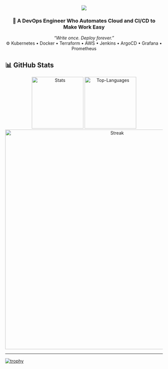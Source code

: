 <h1 align="center">
  <img 
    src="https://readme-typing-svg.herokuapp.com/?font=Righteous&size=40&center=true&vCenter=true&width=1000&height=70&duration=6000&lines=Hello+There!+👋;+I'm+Rajendra!;+A+DevOps+and+Fullstack+Engineer!" 
    style="max-width: 100%; height: auto;" 
  />
</h1>


<h3 align="center">
 🚀 A DevOps Engineer Who Automates Cloud and CI/CD to Make Work Easy
</h3>

<p align="center">
  <em>“Write once. Deploy forever.”</em> <br>
  ⚙️ Kubernetes • Docker • Terraform • AWS • Jenkins • ArgoCD • Grafana • Prometheus 
</p>

## 📊 GitHub Stats

<div align="center">
  
  <img src="https://github-readme-stats.vercel.app/api?username=rajendrakmr&show_icons=true&theme=tokyonight&hide_border=false&count_private=false" alt="Stats" height="165">
  <img src="https://github-readme-stats.vercel.app/api/top-langs/?username=rajendrakmr&layout=compact&theme=tokyonight&hide_border=false" alt="Top-Languages" height="165"> 
</div>
<div align="center">
  <img src="https://github-readme-streak-stats.herokuapp.com/?user=rajendrakmr&theme=tokyonight&hide_border=true" alt="Streak" width="700">
</div>

---
 

[![trophy](https://github-profile-trophy.vercel.app/?username=rajendrakmr)](https://github.com/ryo-ma/github-profile-trophy)

 
 
